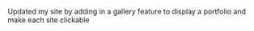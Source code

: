 Updated my site by adding in a gallery feature to display a portfolio and make each site clickable 
